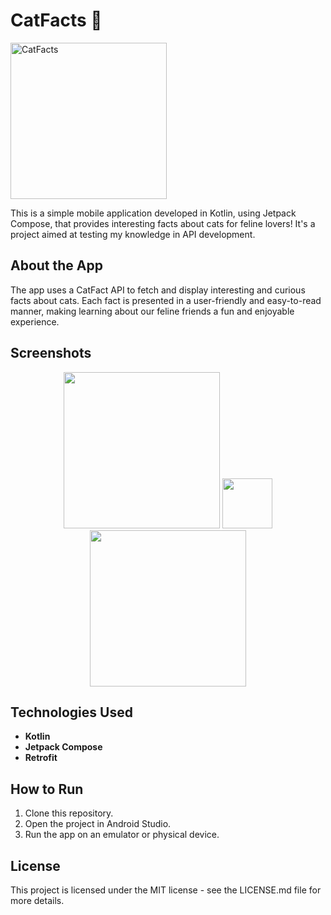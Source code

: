 # CatFacts 🧶
<img src="https://github.com/ZeAndradee/CatFacts/assets/59659214/e1ddde3e-b7d9-428f-baf2-7b9b510e664a" alt="CatFacts" width="250">

This is a simple mobile application developed in Kotlin, using Jetpack Compose, that provides interesting facts about cats for feline lovers! It's a project aimed at testing my knowledge in API development.

## About the App

The app uses a CatFact API to fetch and display interesting and curious facts about cats. Each fact is presented in a user-friendly and easy-to-read manner, making learning about our feline friends a fun and enjoyable experience.

## Screenshots

<p align="center">
  <img src="https://github.com/ZeAndradee/CatFacts/assets/59659214/345d92b1-bdd9-4ae0-8582-0ca6bbae8351" width="250">
  <img src="https://github.com/ZeAndradee/CatFacts/assets/59659214/adb3059a-d00c-4a4d-b7e0-be248da7b708" width="80">
  <img src="https://github.com/ZeAndradee/CatFacts/assets/59659214/43794d05-d375-4ab0-91e7-cceb0475da67" width="250" padding-left="10">
</p>

## Technologies Used

- **Kotlin**
- **Jetpack Compose**
- **Retrofit**

## How to Run

1. Clone this repository.
2. Open the project in Android Studio.
3. Run the app on an emulator or physical device.

## License

This project is licensed under the MIT license - see the LICENSE.md file for more details.
